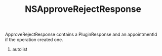 ﻿---
uid: crmscript_ref_NSApproveRejectResponse
title: NSApproveRejectResponse
intellisense: Void.NSApproveRejectResponse
keywords: NSApproveRejectResponse
so.topic: reference
---

ApproveRejectResponse contains a PluginResponse and an appointmentId if the operation created one.

1. autolist 

